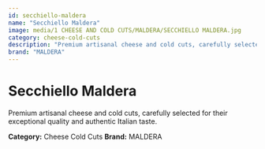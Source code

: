 ```yaml
---
id: secchiello-maldera
name: "Secchiello Maldera"
image: media/1 CHEESE AND COLD CUTS/MALDERA/SECCHIELLO MALDERA.jpg
category: cheese-cold-cuts
description: "Premium artisanal cheese and cold cuts, carefully selected for their exceptional quality and authentic Italian taste."
brand: "MALDERA"
---
```


# Secchiello Maldera

Premium artisanal cheese and cold cuts, carefully selected for their exceptional quality and authentic Italian taste.

**Category:** Cheese Cold Cuts
**Brand:** MALDERA
